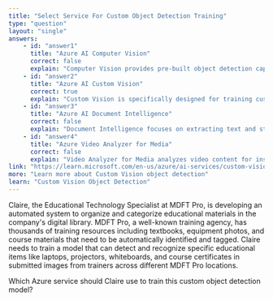 ```yaml
---
title: "Select Service For Custom Object Detection Training"
type: "question"
layout: "single"
answers:
    - id: "answer1"
      title: "Azure AI Computer Vision"
      correct: false
      explain: "Computer Vision provides pre-built object detection capabilities but doesn't allow training custom models with your own images."
    - id: "answer2"
      title: "Azure AI Custom Vision"
      correct: true
      explain: "Custom Vision is specifically designed for training custom object detection and image classification models using your own labeled training images."
    - id: "answer3"
      title: "Azure AI Document Intelligence"
      correct: false
      explain: "Document Intelligence focuses on extracting text and structured data from documents, not training object detection models with images."
    - id: "answer4"
      title: "Azure Video Analyzer for Media"
      correct: false
      explain: "Video Analyzer for Media analyzes video content for insights like faces and objects but doesn't train custom object detection models from static images."
link: "https://learn.microsoft.com/en-us/azure/ai-services/custom-vision-service/get-started-build-detector"
more: "Learn more about Custom Vision object detection"
learn: "Custom Vision Object Detection"
---
```


Claire, the Educational Technology Specialist at MDFT Pro, is developing an automated system to organize and categorize educational materials in the company's digital library. MDFT Pro, a well-known training agency, has thousands of training resources including textbooks, equipment photos, and course materials that need to be automatically identified and tagged. Claire needs to train a model that can detect and recognize specific educational items like laptops, projectors, whiteboards, and course certificates in submitted images from trainers across different MDFT Pro locations.

Which Azure service should Claire use to train this custom object detection model?